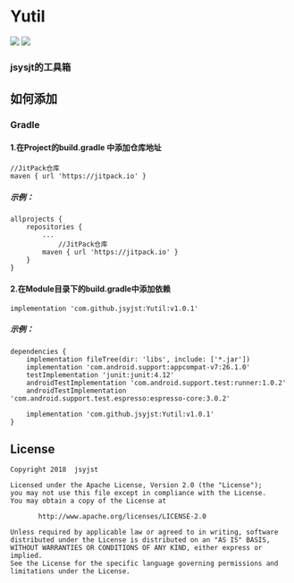 # Yutil

[![](https://jitpack.io/v/jsyjst/Yutil.svg)](https://jitpack.io/#jsyjst/Yutil)
[![](https://img.shields.io/badge/作者-jsyjst-blue.svg)](https://blog.csdn.net/qq_41979349)

### jsysjt的工具箱
如何添加
--
### Gradle
#### 1.在Project的build.gradle 中添加仓库地址
```
//JitPack仓库
maven { url 'https://jitpack.io' }
```
##### 示例：
```
allprojects {
	repositories {
		...
      		//JitPack仓库
		maven { url 'https://jitpack.io' }
	}
}
```
#### 2.在Module目录下的build.gradle中添加依赖
```
implementation 'com.github.jsyjst:Yutil:v1.0.1'
```
##### 示例：
```
dependencies {
    implementation fileTree(dir: 'libs', include: ['*.jar'])
    implementation 'com.android.support:appcompat-v7:26.1.0'
    testImplementation 'junit:junit:4.12'
    androidTestImplementation 'com.android.support.test:runner:1.0.2'
    androidTestImplementation 'com.android.support.test.espresso:espresso-core:3.0.2'

    implementation 'com.github.jsyjst:Yutil:v1.0.1'
}
```
License
---
```
Copyright 2018  jsyjst

Licensed under the Apache License, Version 2.0 (the "License");
you may not use this file except in compliance with the License.
You may obtain a copy of the License at

       http://www.apache.org/licenses/LICENSE-2.0
       
Unless required by applicable law or agreed to in writing, software
distributed under the License is distributed on an "AS IS" BASIS,
WITHOUT WARRANTIES OR CONDITIONS OF ANY KIND, either express or implied.
See the License for the specific language governing permissions and
limitations under the License.
```
